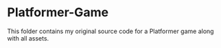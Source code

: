 # Platformer-Game
This folder contains my original source code for a Platformer game along with all assets. 
